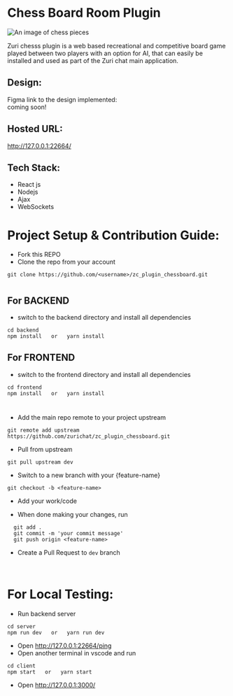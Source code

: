 # Chess Board Room Plugin

<img src="https://raw.githubusercontent.com/eni4sure/zc_plugin_chessboard/2e0f029fb0c05eaea0206f46b17ce4722adca9df/images/chesspieces.jpg" alt="An image of chess pieces"/>

Zuri chesss plugin is a web based recreational and competitive board game played between two players with an option for AI, that can easily be installed and used as part of the Zuri chat main application.

## Design:

Figma link to the design implemented:
<br>
coming soon!

## Hosted URL:

http://127.0.0.1:22664/

## Tech Stack:

- React js
- Nodejs
- Ajax
- WebSockets

# Project Setup & Contribution Guide:

- Fork this REPO
- Clone the repo from your account

```
git clone https://github.com/<username>/zc_plugin_chessboard.git
```

#

## For BACKEND

- switch to the backend directory and install all dependencies

```
cd backend
npm install   or   yarn install
```

## For FRONTEND

- switch to the frontend directory and install all dependencies

```
cd frontend
npm install   or   yarn install
```

#

- Add the main repo remote to your project upstream

```
git remote add upstream https://github.com/zurichat/zc_plugin_chessboard.git
```

- Pull from upstream

```
git pull upstream dev
```

- Switch to a new branch with your {feature-name}

```
git checkout -b <feature-name>
```

- Add your work/code

- When done making your changes, run

```
  git add .
  git commit -m 'your commit message'
  git push origin <feature-name>
```

- Create a Pull Request to `dev` branch

<br>

# For Local Testing:

- Run backend server

```
cd server
npm run dev   or   yarn run dev
```

- Open http://127.0.0.1:22664/ping
- Open another terminal in vscode and run

```
cd client
npm start   or   yarn start
```

- Open http://127.0.0.1:3000/
